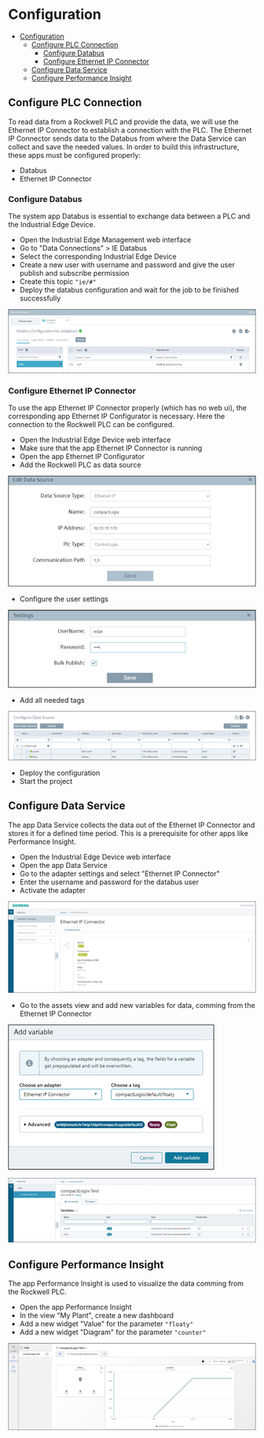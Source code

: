 # Configuration

- [Configuration](#configuration)
  - [Configure PLC Connection](#configure-plc-connection)
    - [Configure Databus](#configure-databus)
    - [Configure Ethernet IP Connector](#configure-ethernet-ip-connector)
  - [Configure Data Service](#configure-data-service)
  - [Configure Performance Insight](#configure-performance-insight)

## Configure PLC Connection

To read data from a Rockwell PLC and provide the data, we will use the Ethernet IP Connector to establish a connection with the PLC.
The Ethernet IP Connector sends data to the Databus from where the Data Service can collect and save the needed values.
In order to build this infrastructure, these apps must be configured properly:

- Databus
- Ethernet IP Connector

### Configure Databus

The system app Databus is essential to exchange data between a PLC and the Industrial Edge Device.

- Open the Industrial Edge Management web interface
- Go to "Data Connections" > IE Databus
- Select the corresponding Industrial Edge Device
- Create a new user with username and password and give the user publish and subscribe permission
- Create this topic `"ie/#"`
- Deploy the databus configuration and wait for the job to be finished successfully

![Databus](graphics/Databus.png)

### Configure Ethernet IP Connector

To use the app Ethernet IP Connector properly (which has no web ui), the corresponding app Ethernet IP Configurator is necessary.
Here the connection to the Rockwell PLC can be configured.

- Open the Industrial Edge Device web interface
- Make sure that the app Ethernet IP Connector is running
- Open the app Ethernet IP Configurator
- Add the Rockwell PLC as data source

![Source](graphics/ethernet_ip_source.png)

- Configure the user settings
  
![Settings](graphics/ethernet_ip_settings.png)

- Add all needed tags

![Tags](graphics/ethernet_ip_tags.png)

- Deploy the configuration
- Start the project

## Configure Data Service

The app Data Service collects the data out of the Ethernet IP Connector and stores it for a defined time period.
This is a prerequisite for other apps like Performance Insight.

- Open the Industrial Edge Device web interface
- Open the app Data Service
- Go to the adapter settings and select "Ethernet IP Connector"
- Enter the username and password for the databus user
- Activate the adapter

![DataServiceAdapter](graphics/DataService_Adapter.png)

- Go to the assets view and add new variables for data, comming from the Ethernet IP Connector

![DataServiceAdapter](graphics/DataService_Add.png)

![DataServiceAdapter](graphics/DataService_Variables.png)

## Configure Performance Insight

The app Performance Insight is used to visualize the data comming from the Rockwell PLC.

- Open the app Performance Insight
- In the view "My Plant", create a new dashboard
- Add a new widget "Value" for the parameter `"floaty"`
- Add a new widget "Diagram" for the parameter `"counter"`

![PerformanceInsight](graphics/PerformanceInsight.png)
